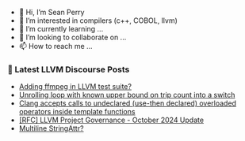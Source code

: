 - 👋 Hi, I’m Sean Perry
- 👀 I’m interested in compilers (c++, COBOL, llvm)
- 🌱 I’m currently learning ...
- 💞️ I’m looking to collaborate on ...
- 📫 How to reach me ...

<!---
s66perry/s66perry is a ✨ special ✨ repository because its `README.md` (this file) appears on your GitHub profile.
You can click the Preview link to take a look at your changes.
--->
### 📕 Latest LLVM Discourse Posts

<!-- DISCOURSE-LLVM:START -->
- [Adding ffmpeg in LLVM test suite?](https://discourse.llvm.org/t/adding-ffmpeg-in-llvm-test-suite/82575#post_3)
- [Unrolling loop with known upper bound on trip count into a switch](https://discourse.llvm.org/t/unrolling-loop-with-known-upper-bound-on-trip-count-into-a-switch/82545#post_3)
- [Clang accepts calls to undeclared &lpar;use-then declared&rpar; overloaded operators inside template functions](https://discourse.llvm.org/t/clang-accepts-calls-to-undeclared-use-then-declared-overloaded-operators-inside-template-functions/82547#post_6)
- [[RFC] LLVM Project Governance - October 2024 Update](https://discourse.llvm.org/t/rfc-llvm-project-governance-october-2024-update/82559#post_2)
- [Multiline StringAttr?](https://discourse.llvm.org/t/multiline-stringattr/81418#post_8)
<!-- DISCOURSE-LLVM:END -->
